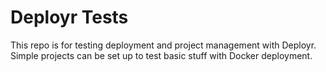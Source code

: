 # Deployr Tests
This repo is for testing deployment and project management with Deployr.
Simple projects can be set up to test basic stuff with Docker deployment.
